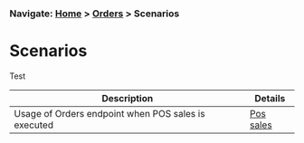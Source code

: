 ### Navigate: [Home](../../Readme.md) > [Orders](../Readme.md) > Scenarios


# Scenarios

Test


| Description                                         | Details                  | 
|-----------------------------------------------------|--------------------------|
| Usage of Orders endpoint when POS sales is executed | [Pos sales](order.pos.md) |


